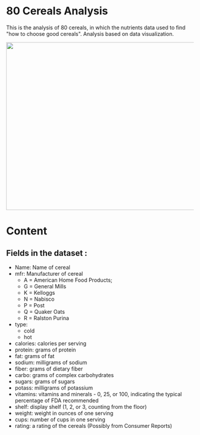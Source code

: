 # 80 Cereals Analysis
 This is the analysis of 80 cereals, in which the nutrients data used to find "how to choose good cereals". Analysis based on data visualization.
 
 
<img src ="https://user-images.githubusercontent.com/78593368/119268660-895d6f80-bc11-11eb-9aba-602076573721.jpg"  height ="450" width="800">

# Content
## Fields in the dataset :

* Name: Name of cereal
* mfr: Manufacturer of cereal
  * A = American Home Food Products;
  * G = General Mills
  * K = Kelloggs
  * N = Nabisco
  * P = Post
  * Q = Quaker Oats
  * R = Ralston Purina
* type:
  * cold
  * hot
* calories: calories per serving
* protein: grams of protein
* fat: grams of fat
* sodium: milligrams of sodium
* fiber: grams of dietary fiber
* carbo: grams of complex carbohydrates
* sugars: grams of sugars
* potass: milligrams of potassium
* vitamins: vitamins and minerals - 0, 25, or 100, indicating the typical percentage of FDA recommended
* shelf: display shelf (1, 2, or 3, counting from the floor)
* weight: weight in ounces of one serving
* cups: number of cups in one serving
* rating: a rating of the cereals (Possibly from Consumer Reports)
